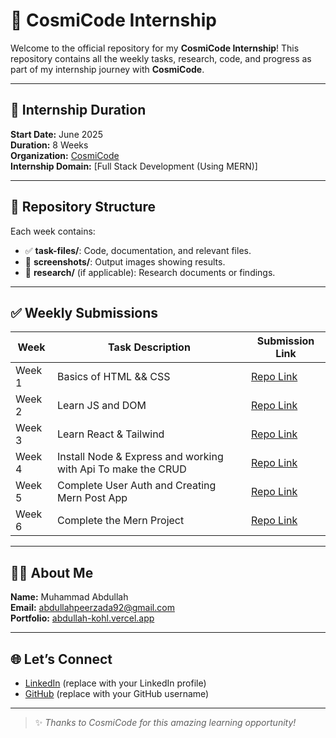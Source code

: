 # 🌟 CosmiCode Internship

Welcome to the official repository for my **CosmiCode Internship**! This repository contains all the weekly tasks, research, code, and progress as part of my internship journey with **CosmiCode**.

---

## 📅 Internship Duration

**Start Date:** June 2025  
**Duration:** 8 Weeks  
**Organization:** [CosmiCode](https://www.linkedin.com/company/cosmicode/)  
**Internship Domain:** [Full Stack Development (Using MERN)]

---

## 📁 Repository Structure


Each week contains:
- ✅ **task-files/**: Code, documentation, and relevant files.
- 📸 **screenshots/**: Output images showing results.
- 📄 **research/** (if applicable): Research documents or findings.

---

## ✅ Weekly Submissions

| Week | Task Description | Submission Link |
|------|------------------|------------------|
| Week 1 | Basics of HTML && CSS |[Repo Link](https://github.com/CODEMASTER-ABDULLAH-92/CosmiCode-Internship/tree/main/Week1)   |
| Week 2 | Learn JS and DOM  | [Repo Link](https://github.com/CODEMASTER-ABDULLAH-92/CosmiCode-Internship/tree/main/Week2) |
| Week 3 | Learn React & Tailwind  | [Repo Link](https://github.com/CODEMASTER-ABDULLAH-92/CosmiCode-Internship/tree/main/Week3) |
| Week 4 | Install Node & Express and working with Api To make the CRUD  | [Repo Link](https://github.com/CODEMASTER-ABDULLAH-92/CosmiCode-Internship/tree/main/Week4) |
| Week 5 |Complete User Auth and Creating Mern Post App| [Repo Link](https://github.com/CODEMASTER-ABDULLAH-92/CosmiCode-Internship/tree/main/Week5) |
| Week 6 |Complete the Mern Project| [Repo Link](https://github.com/CODEMASTER-ABDULLAH-92/CosmiCode-Internship/tree/main/Week6) |
---
## 🧑‍💻 About Me

**Name:** Muhammad Abdullah  
**Email:** abdullahpeerzada92@gmail.com  
**Portfolio:** [abdullah-kohl.vercel.app](https://abdullah-kohl.vercel.app)

---

## 🌐 Let’s Connect

- [LinkedIn](https://www.linkedin.com/in/muhammad-abdullah-671bb7322/) (replace with your LinkedIn profile)
- [GitHub](https://github.com/CODEMASTER-ABDULLAH-92) (replace with your GitHub username)

---

> ✨ *Thanks to CosmiCode for this amazing learning opportunity!*
